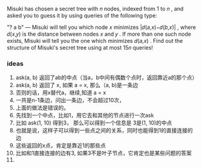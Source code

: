 Misuki has chosen a secret tree with 𝑛
 nodes, indexed from 1
 to 𝑛
, and asked you to guess it by using queries of the following type:

"? a b" — Misuki will tell you which node 𝑥
 minimizes |𝑑(𝑎,𝑥)−𝑑(𝑏,𝑥)|
, where 𝑑(𝑥,𝑦)
 is the distance between nodes 𝑥
 and 𝑦
. If more than one such node exists, Misuki will tell you the one which minimizes 𝑑(𝑎,𝑥)
.
Find out the structure of Misuki's secret tree using at most 15𝑛
 queries!

### ideas
1. ask(a, b) 返回了ab的中点（当a，b中间有偶数个点时，返回靠近a的那个点）
2. ask(a, b) 返回了 x, 如果 a = x, 那么（a, b)是一条边
3. 否则的话，用x替代a，继续,知道 a = x
4. 一共是n-1条边，问出一条边，不会超过10次，
5. 上面的做法是错误的。
6. 先找到一个中点，比如1，用它去和其他的节点进行一次ask
7. 比如 ask(1, 10) 得到3， 那么可以得到一个信息是 3是(1, 10)的中点
8. 也就是说，这样子可以得到一些点之间的关系，同时也能得到1的直接连接的边
9. 这些返回的x点，肯定是靠近1的那些点
10. 比如和1直接连接的边有3, 如果3不是叶子节点，它肯定也是某些问题的答案
11. 